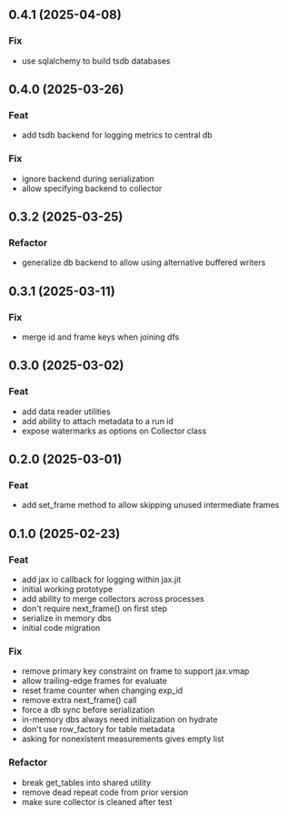 ## 0.4.1 (2025-04-08)

### Fix

- use sqlalchemy to build tsdb databases

## 0.4.0 (2025-03-26)

### Feat

- add tsdb backend for logging metrics to central db

### Fix

- ignore backend during serialization
- allow specifying backend to collector

## 0.3.2 (2025-03-25)

### Refactor

- generalize db backend to allow using alternative buffered writers

## 0.3.1 (2025-03-11)

### Fix

- merge id and frame keys when joining dfs

## 0.3.0 (2025-03-02)

### Feat

- add data reader utilities
- add ability to attach metadata to a run id
- expose watermarks as options on Collector class

## 0.2.0 (2025-03-01)

### Feat

- add set_frame method to allow skipping unused intermediate frames

## 0.1.0 (2025-02-23)

### Feat

- add jax io callback for logging within jax.jit
- initial working prototype
- add ability to merge collectors across processes
- don't require next_frame() on first step
- serialize in memory dbs
- initial code migration

### Fix

- remove primary key constraint on frame to support jax.vmap
- allow trailing-edge frames for evaluate
- reset frame counter when changing exp_id
- remove extra next_frame() call
- force a db sync before serialization
- in-memory dbs always need initialization on hydrate
- don't use row_factory for table metadata
- asking for nonexistent measurements gives empty list

### Refactor

- break get_tables into shared utility
- remove dead repeat code from prior version
- make sure collector is cleaned after test
